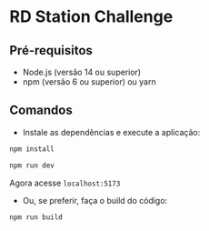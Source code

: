 # RD Station Challenge

## Pré-requisitos

- Node.js (versão 14 ou superior)
- npm (versão 6 ou superior) ou yarn

## Comandos

- Instale as dependências e execute a aplicação:

```bash
npm install
```

```bash
npm run dev
```

Agora acesse `localhost:5173`

- Ou, se preferir, faça o build do código:

```bash
npm run build
```
